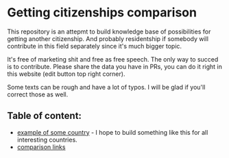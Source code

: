 # Getting citizenships comparison

This repository is an attepmt to build knowledge base of possibilities for getting another citizenship.
And probably residentship if somebody will contribute in this field separately since it's much bigger topic.

It's free of marketing shit and free as free speech. The only way to succed is to contribute.
Please share the data you have in PRs, you can do it right in this website (edit button top right corner).

Some texts can be rough and have a lot of typos. I will be glad if you'll correct those as well.

## Table of content:

* [example of some country](country_example.md) - I hope to build something like this for all interesting countries.
* [comparison links](comparison_links.md)




